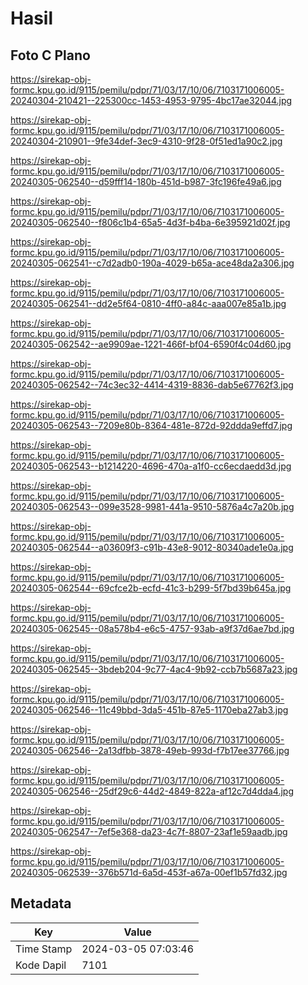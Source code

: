 # Hasil

## Foto C Plano

https://sirekap-obj-formc.kpu.go.id/9115/pemilu/pdpr/71/03/17/10/06/7103171006005-20240304-210421--225300cc-1453-4953-9795-4bc17ae32044.jpg

https://sirekap-obj-formc.kpu.go.id/9115/pemilu/pdpr/71/03/17/10/06/7103171006005-20240304-210901--9fe34def-3ec9-4310-9f28-0f51ed1a90c2.jpg

https://sirekap-obj-formc.kpu.go.id/9115/pemilu/pdpr/71/03/17/10/06/7103171006005-20240305-062540--d59fff14-180b-451d-b987-3fc196fe49a6.jpg

https://sirekap-obj-formc.kpu.go.id/9115/pemilu/pdpr/71/03/17/10/06/7103171006005-20240305-062540--f806c1b4-65a5-4d3f-b4ba-6e395921d02f.jpg

https://sirekap-obj-formc.kpu.go.id/9115/pemilu/pdpr/71/03/17/10/06/7103171006005-20240305-062541--c7d2adb0-190a-4029-b65a-ace48da2a306.jpg

https://sirekap-obj-formc.kpu.go.id/9115/pemilu/pdpr/71/03/17/10/06/7103171006005-20240305-062541--dd2e5f64-0810-4ff0-a84c-aaa007e85a1b.jpg

https://sirekap-obj-formc.kpu.go.id/9115/pemilu/pdpr/71/03/17/10/06/7103171006005-20240305-062542--ae9909ae-1221-466f-bf04-6590f4c04d60.jpg

https://sirekap-obj-formc.kpu.go.id/9115/pemilu/pdpr/71/03/17/10/06/7103171006005-20240305-062542--74c3ec32-4414-4319-8836-dab5e67762f3.jpg

https://sirekap-obj-formc.kpu.go.id/9115/pemilu/pdpr/71/03/17/10/06/7103171006005-20240305-062543--7209e80b-8364-481e-872d-92ddda9effd7.jpg

https://sirekap-obj-formc.kpu.go.id/9115/pemilu/pdpr/71/03/17/10/06/7103171006005-20240305-062543--b1214220-4696-470a-a1f0-cc6ecdaedd3d.jpg

https://sirekap-obj-formc.kpu.go.id/9115/pemilu/pdpr/71/03/17/10/06/7103171006005-20240305-062543--099e3528-9981-441a-9510-5876a4c7a20b.jpg

https://sirekap-obj-formc.kpu.go.id/9115/pemilu/pdpr/71/03/17/10/06/7103171006005-20240305-062544--a03609f3-c91b-43e8-9012-80340ade1e0a.jpg

https://sirekap-obj-formc.kpu.go.id/9115/pemilu/pdpr/71/03/17/10/06/7103171006005-20240305-062544--69cfce2b-ecfd-41c3-b299-5f7bd39b645a.jpg

https://sirekap-obj-formc.kpu.go.id/9115/pemilu/pdpr/71/03/17/10/06/7103171006005-20240305-062545--08a578b4-e6c5-4757-93ab-a9f37d6ae7bd.jpg

https://sirekap-obj-formc.kpu.go.id/9115/pemilu/pdpr/71/03/17/10/06/7103171006005-20240305-062545--3bdeb204-9c77-4ac4-9b92-ccb7b5687a23.jpg

https://sirekap-obj-formc.kpu.go.id/9115/pemilu/pdpr/71/03/17/10/06/7103171006005-20240305-062546--11c49bbd-3da5-451b-87e5-1170eba27ab3.jpg

https://sirekap-obj-formc.kpu.go.id/9115/pemilu/pdpr/71/03/17/10/06/7103171006005-20240305-062546--2a13dfbb-3878-49eb-993d-f7b17ee37766.jpg

https://sirekap-obj-formc.kpu.go.id/9115/pemilu/pdpr/71/03/17/10/06/7103171006005-20240305-062546--25df29c6-44d2-4849-822a-af12c7d4dda4.jpg

https://sirekap-obj-formc.kpu.go.id/9115/pemilu/pdpr/71/03/17/10/06/7103171006005-20240305-062547--7ef5e368-da23-4c7f-8807-23af1e59aadb.jpg

https://sirekap-obj-formc.kpu.go.id/9115/pemilu/pdpr/71/03/17/10/06/7103171006005-20240305-062539--376b571d-6a5d-453f-a67a-00ef1b57fd32.jpg


## Metadata

| Key        | Value               |
| ---------- | ------------------- |
| Time Stamp | 2024-03-05 07:03:46 |
| Kode Dapil | 7101                |



